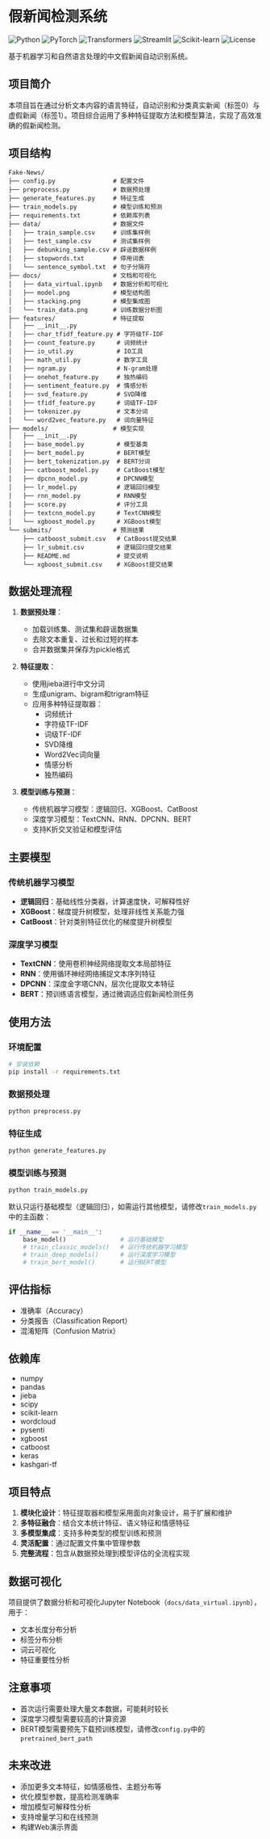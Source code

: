 # 假新闻检测系统

![Python](https://img.shields.io/badge/Python-3.8+-blue.svg)
![PyTorch](https://img.shields.io/badge/PyTorch-1.10+-orange.svg)
![Transformers](https://img.shields.io/badge/Transformers-4.0+-green.svg)
![Streamlit](https://img.shields.io/badge/Streamlit-1.28+-red.svg)
![Scikit-learn](https://img.shields.io/badge/Scikit--learn-1.0+-blueviolet.svg)
![License](https://img.shields.io/badge/License-MIT-yellow.svg)

基于机器学习和自然语言处理的中文假新闻自动识别系统。

## 项目简介

本项目旨在通过分析文本内容的语言特征，自动识别和分类真实新闻（标签0）与虚假新闻（标签1）。项目综合运用了多种特征提取方法和模型算法，实现了高效准确的假新闻检测。

## 项目结构

```
Fake-News/
├── config.py                # 配置文件
├── preprocess.py            # 数据预处理
├── generate_features.py     # 特征生成
├── train_models.py          # 模型训练和预测
├── requirements.txt         # 依赖库列表
├── data/                    # 数据文件
│   ├── train_sample.csv     # 训练集样例
│   ├── test_sample.csv      # 测试集样例
│   ├── debunking_sample.csv # 辟谣数据样例
│   ├── stopwords.txt        # 停用词表
│   └── sentence_symbol.txt  # 句子分隔符
├── docs/                    # 文档和可视化
│   ├── data_virtual.ipynb   # 数据分析和可视化
│   ├── model.png            # 模型结构图
│   ├── stacking.png         # 模型集成图
│   └── train_data.png       # 训练数据分析图
├── features/                # 特征提取
│   ├── __init__.py
│   ├── char_tfidf_feature.py # 字符级TF-IDF
│   ├── count_feature.py      # 词频统计
│   ├── io_util.py            # IO工具
│   ├── math_util.py          # 数学工具
│   ├── ngram.py              # N-gram处理
│   ├── onehot_feature.py     # 独热编码
│   ├── sentiment_feature.py  # 情感分析
│   ├── svd_feature.py        # SVD降维
│   ├── tfidf_feature.py      # 词级TF-IDF
│   ├── tokenizer.py          # 文本分词
│   └── word2vec_feature.py   # 词向量特征
├── models/                  # 模型实现
│   ├── __init__.py
│   ├── base_model.py         # 模型基类
│   ├── bert_model.py         # BERT模型
│   ├── bert_tokenization.py  # BERT分词
│   ├── catboost_model.py     # CatBoost模型
│   ├── dpcnn_model.py        # DPCNN模型
│   ├── lr_model.py           # 逻辑回归模型
│   ├── rnn_model.py          # RNN模型
│   ├── score.py              # 评分工具
│   ├── textcnn_model.py      # TextCNN模型
│   └── xgboost_model.py      # XGBoost模型
└── submits/                 # 预测结果
    ├── catboost_submit.csv   # CatBoost提交结果
    ├── lr_submit.csv         # 逻辑回归提交结果
    ├── README.md             # 提交说明
    └── xgboost_submit.csv    # XGBoost提交结果
```

## 数据处理流程

1. **数据预处理**：
   - 加载训练集、测试集和辟谣数据集
   - 去除文本重复、过长和过短的样本
   - 合并数据集并保存为pickle格式

2. **特征提取**：
   - 使用jieba进行中文分词
   - 生成unigram、bigram和trigram特征
   - 应用多种特征提取器：
     * 词频统计
     * 字符级TF-IDF
     * 词级TF-IDF
     * SVD降维
     * Word2Vec词向量
     * 情感分析
     * 独热编码

3. **模型训练与预测**：
   - 传统机器学习模型：逻辑回归、XGBoost、CatBoost
   - 深度学习模型：TextCNN、RNN、DPCNN、BERT
   - 支持K折交叉验证和模型评估

## 主要模型

### 传统机器学习模型

- **逻辑回归**：基础线性分类器，计算速度快，可解释性好
- **XGBoost**：梯度提升树模型，处理非线性关系能力强
- **CatBoost**：针对类别特征优化的梯度提升树模型

### 深度学习模型

- **TextCNN**：使用卷积神经网络提取文本局部特征
- **RNN**：使用循环神经网络捕捉文本序列特征
- **DPCNN**：深度金字塔CNN，层次化提取文本特征
- **BERT**：预训练语言模型，通过微调适应假新闻检测任务

## 使用方法

### 环境配置

```bash
# 安装依赖
pip install -r requirements.txt
```

### 数据预处理

```bash
python preprocess.py
```

### 特征生成

```bash
python generate_features.py
```

### 模型训练与预测

```bash
python train_models.py
```

默认只运行基础模型（逻辑回归），如需运行其他模型，请修改`train_models.py`中的主函数：

```python
if __name__ == '__main__':
    base_model()               # 运行基础模型
    # train_classic_models()   # 运行传统机器学习模型
    # train_deep_models()      # 运行深度学习模型
    # train_bert_model()       # 运行BERT模型
```

## 评估指标

- 准确率（Accuracy）
- 分类报告（Classification Report）
- 混淆矩阵（Confusion Matrix）

## 依赖库

- numpy
- pandas
- jieba
- scipy
- scikit-learn
- wordcloud
- pysenti
- xgboost
- catboost
- keras
- kashgari-tf

## 项目特点

1. **模块化设计**：特征提取器和模型采用面向对象设计，易于扩展和维护
2. **多特征融合**：结合文本统计特征、语义特征和情感特征
3. **多模型集成**：支持多种类型的模型训练和预测
4. **灵活配置**：通过配置文件集中管理参数
5. **完整流程**：包含从数据预处理到模型评估的全流程实现

## 数据可视化

项目提供了数据分析和可视化Jupyter Notebook（`docs/data_virtual.ipynb`），用于：
- 文本长度分布分析
- 标签分布分析
- 词云可视化
- 特征重要性分析

## 注意事项

- 首次运行需要处理大量文本数据，可能耗时较长
- 深度学习模型需要较高的计算资源
- BERT模型需要预先下载预训练模型，请修改`config.py`中的`pretrained_bert_path`

## 未来改进

- 添加更多文本特征，如情感极性、主题分布等
- 优化模型参数，提高检测准确率
- 增加模型可解释性分析
- 支持增量学习和在线预测
- 构建Web演示界面
